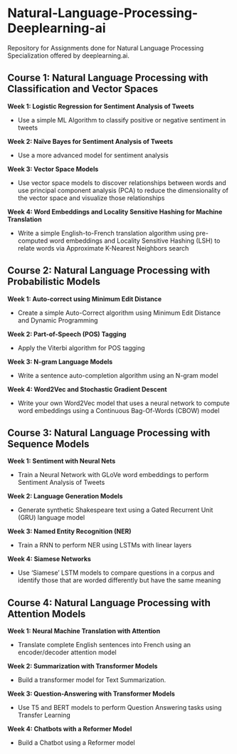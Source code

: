 # Natural-Language-Processing-Deeplearning-ai
Repository for Assignments done for Natural Language Processing Specialization offered by deeplearning.ai.

## Course 1: Natural Language Processing with Classification and Vector Spaces

**Week 1: Logistic Regression for Sentiment Analysis of Tweets**

- Use a simple ML Algorithm to classify positive or negative sentiment in tweets

**Week 2: Naïve Bayes for Sentiment Analysis of Tweets**

- Use a more advanced model for sentiment analysis

**Week 3: Vector Space Models**

- Use vector space models to discover relationships between words and use principal component analysis (PCA) to reduce the dimensionality of the vector space and visualize those relationships

**Week 4: Word Embeddings and Locality Sensitive Hashing for Machine Translation**

- Write a simple English-to-French translation algorithm using pre-computed word embeddings and Locality Sensitive Hashing (LSH) to relate words via Approximate K-Nearest Neighbors search

## Course 2: Natural Language Processing with Probabilistic Models

**Week 1: Auto-correct using Minimum Edit Distance**

- Create a simple Auto-Correct algorithm using Minimum Edit Distance and Dynamic Programming

**Week 2: Part-of-Speech (POS) Tagging**

- Apply the Viterbi algorithm for POS tagging

**Week 3: N-gram Language Models**

- Write a sentence auto-completion algorithm using an N-gram model 

**Week 4: Word2Vec and Stochastic Gradient Descent**

- Write your own Word2Vec model that uses a neural network to compute word embeddings using a Continuous Bag-Of-Words (CBOW) model

## Course 3: Natural Language Processing with Sequence Models

**Week 1: Sentiment with Neural Nets**

- Train a Neural Network with GLoVe word embeddings to perform Sentiment Analysis of Tweets

**Week 2: Language Generation Models**

- Generate synthetic Shakespeare text using a Gated Recurrent Unit (GRU) language model

**Week 3: Named Entity Recognition (NER)**

- Train a RNN to perform NER using LSTMs with linear layers

**Week 4: Siamese Networks**

- Use ‘Siamese’ LSTM models to compare questions in a corpus and identify those that are worded differently but have the same meaning

## Course 4: Natural Language Processing with Attention Models

**Week 1: Neural Machine Translation with Attention**

- Translate complete English sentences into French using an encoder/decoder attention model

**Week 2: Summarization with Transformer Models**

- Build a transformer model for Text Summarization.

**Week 3: Question-Answering with Transformer Models**

- Use T5 and BERT models to perform Question Answering tasks using Transfer Learning

**Week 4: Chatbots with a Reformer Model**

- Build a Chatbot using a Reformer model
